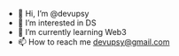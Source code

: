 - 👋 Hi, I’m @devupsy
- 👀 I’m interested in DS
- 🌱 I’m currently learning Web3
- 📫 How to reach me devupsy@gmail.com

<!---
devupsy/devupsy is a ✨ special ✨ repository because its `README.md` (this file) appears on your GitHub profile.
You can click the Preview link to take a look at your changes.
--->
